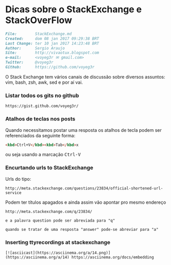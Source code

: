 # Dicas sobre o StackExchange e StackOverFlow

``` markdown
File:		 StackExchange.md
Created:	 dom 08 jan 2017 09:29:38 BRT
Last Change: ter 10 jan 2017 14:23:48 BRT
Author:		 Sergio Araujo
Site:		 http://vivaotux.blogspot.com
e-mail:      <voyeg3r ✉ gmail.com>
Twitter:	 @voyeg3r
Github:      https://github.com/voyeg3r
```

O Stack Exchange tem vários canais de discussão
sobre diversos assuntos: vim, bash, zsh, awk, sed
e por aí vai.

### Listar todos os gits no github

    https://gist.github.com/voyeg3r/

### Atalhos de teclas nos posts

Quando necessitamos postar uma resposta os atalhos de tecla
podem ser referenciados da seguinte forma:

``` markdown
<kbd>Ctrl+V</kbd><kbd>Tab</kbd>x
```


ou seja usando a marcação <kbd> Ctrl-V </kbd>


### Encurtando urls to StackExchange

Urls do tipo:

    http://meta.stackexchange.com/questions/23834/official-shortened-url-service

Podem ter títulos apagados e ainda assim vão apontar pro mesmo endereço

    http://meta.stackexchange.com/q/23834/

    e a palavra question pode ser abreviada para "q"

    quando se tratar de uma resposta "answer" pode-se abreviar para "a"


### Inserting ttyrecordings at stackexchange

    [![asciicast](https://asciinema.org/a/14.png)](https://asciinema.org/a/14) https://asciinema.org/docs/embedding
